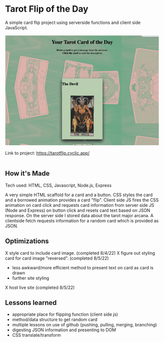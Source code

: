 # Tarot Flip of the Day

A simple card flip project using serverside functions and client side JavaScript.<br> <br>
![screen recording of tarot flip website](public/img/gifflip.gif)

Link to project: https://tarotflip.cyclic.app/<Br><br>
## How it's Made
Tech used: HTML, CSS, Javascript, Node.js, Express

A very simple HTML scaffold for a card and a button. CSS styles the card and a borrowed animation provides a card "flip". Client side JS fires the CSS animation on card click and requests card information from server side JS (Node and Express) on button click and resets card text based on JSON response. On the server side I stored data about the tarot major arcana. A clientside fetch requests information for a random card which is provided as JSON. 

## Optimizations
X style card to include card image. (completed 8/4/22)
X figure out styling card for card image "reversed". (completed 8/5/22)
- less awkward/more efficient method to present text on card as card is drawn
- further site styling
 
 X host live site (completed 8/5/22)

## Lessons learned
- appropriate place for flipping function (client side js)
- method/data structure to get random card
- multiple lessons on use of github (pushing, pulling, merging, branching)
- digesting JSON information and presenting to DOM
- CSS translate/transform 
